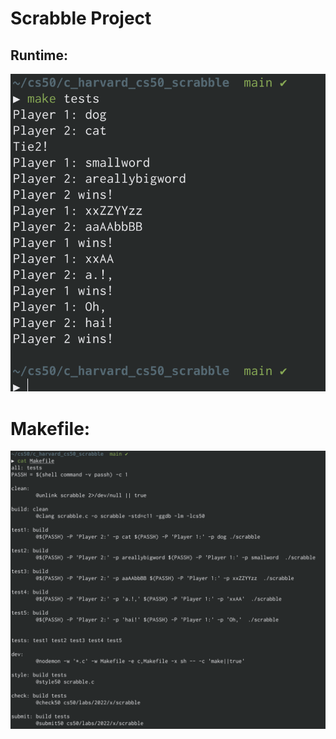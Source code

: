 # Scrabble Project

## Runtime:
![screenshot0](./screenshot0.png)

# Makefile:
![screenshot1](./screenshot1.png)
